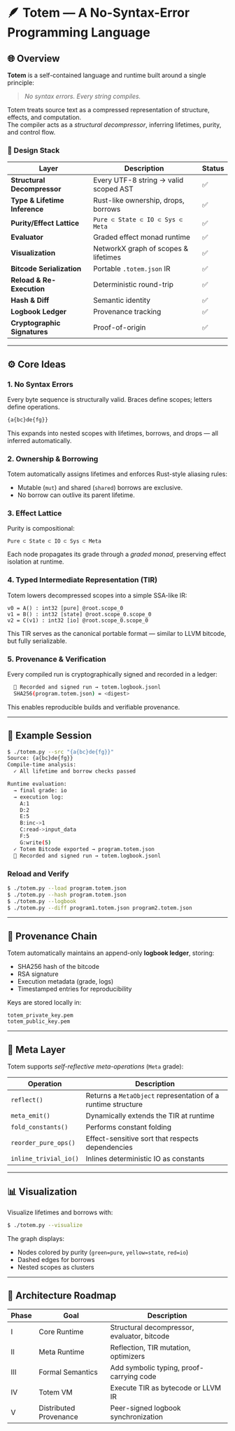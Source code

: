 # 🪶 Totem — A No-Syntax-Error Programming Language

## 🌐 Overview

**Totem** is a self-contained language and runtime built around a single principle:

> *No syntax errors. Every string compiles.*

Totem treats source text as a compressed representation of structure, effects, and computation.  
The compiler acts as a *structural decompressor*, inferring lifetimes, purity, and control flow.

### 🧩 Design Stack

| Layer | Description | Status |
|--------|-------------|--------|
| **Structural Decompressor** | Every UTF-8 string → valid scoped AST | ✅ |
| **Type & Lifetime Inference** | Rust-like ownership, drops, borrows | ✅ |
| **Purity/Effect Lattice** | `Pure ⊂ State ⊂ IO ⊂ Sys ⊂ Meta` | ✅ |
| **Evaluator** | Graded effect monad runtime | ✅ |
| **Visualization** | NetworkX graph of scopes & lifetimes | ✅ |
| **Bitcode Serialization** | Portable `.totem.json` IR | ✅ |
| **Reload & Re-Execution** | Deterministic round-trip | ✅ |
| **Hash & Diff** | Semantic identity | ✅ |
| **Logbook Ledger** | Provenance tracking | ✅ |
| **Cryptographic Signatures** | Proof-of-origin | ✅ |

---

## ⚙️ Core Ideas

### 1. **No Syntax Errors**
Every byte sequence is structurally valid. Braces define scopes; letters define operations.

```bash
{a{bc}de{fg}}
```

This expands into nested scopes with lifetimes, borrows, and drops — all inferred automatically.

### 2. **Ownership & Borrowing**
Totem automatically assigns lifetimes and enforces Rust-style aliasing rules:
- Mutable (`mut`) and shared (`shared`) borrows are exclusive.
- No borrow can outlive its parent lifetime.

### 3. **Effect Lattice**
Purity is compositional:

```
Pure ⊂ State ⊂ IO ⊂ Sys ⊂ Meta
```

Each node propagates its grade through a *graded monad*, preserving effect isolation at runtime.

### 4. **Typed Intermediate Representation (TIR)**
Totem lowers decompressed scopes into a simple SSA-like IR:

```plaintext
v0 = A() : int32 [pure] @root.scope_0
v1 = B() : int32 [state] @root.scope_0.scope_0
v2 = C(v1) : int32 [io] @root.scope_0.scope_0
```

This TIR serves as the canonical portable format — similar to LLVM bitcode, but fully serializable.

### 5. **Provenance & Verification**
Every compiled run is cryptographically signed and recorded in a ledger:

```bash
  📜 Recorded and signed run → totem.logbook.jsonl
  SHA256(program.totem.json) = <digest>
```

This enables reproducible builds and verifiable provenance.

---

## 🧮 Example Session

```bash
$ ./totem.py --src "{a{bc}de{fg}}"
Source: {a{bc}de{fg}}
Compile-time analysis:
  ✓ All lifetime and borrow checks passed

Runtime evaluation:
  → final grade: io
  → execution log:
    A:1
    D:2
    E:5
    B:inc->1
    C:read->input_data
    F:5
    G:write(5)
  ✓ Totem Bitcode exported → program.totem.json
  📜 Recorded and signed run → totem.logbook.jsonl
```

### Reload and Verify

```bash
$ ./totem.py --load program.totem.json
$ ./totem.py --hash program.totem.json
$ ./totem.py --logbook
$ ./totem.py --diff program1.totem.json program2.totem.json
```

---

## 🔐 Provenance Chain

Totem automatically maintains an append-only **logbook ledger**, storing:

- SHA256 hash of the bitcode  
- RSA signature  
- Execution metadata (grade, logs)  
- Timestamped entries for reproducibility

Keys are stored locally in:
```
totem_private_key.pem
totem_public_key.pem
```

---

## 🧭 Meta Layer

Totem supports *self-reflective meta-operations* (`Meta` grade):

| Operation | Description |
|------------|-------------|
| `reflect()` | Returns a `MetaObject` representation of a runtime structure |
| `meta_emit()` | Dynamically extends the TIR at runtime |
| `fold_constants()` | Performs constant folding |
| `reorder_pure_ops()` | Effect-sensitive sort that respects dependencies |
| `inline_trivial_io()` | Inlines deterministic IO as constants |

---

## 📊 Visualization

Visualize lifetimes and borrows with:

```bash
$ ./totem.py --visualize
```

The graph displays:
- Nodes colored by purity (`green=pure`, `yellow=state`, `red=io`)
- Dashed edges for borrows
- Nested scopes as clusters

---

## 🧱 Architecture Roadmap

| Phase | Goal | Description |
|-------|------|-------------|
| I | Core Runtime | Structural decompressor, evaluator, bitcode |
| II | Meta Runtime | Reflection, TIR mutation, optimizers |
| III | Formal Semantics | Add symbolic typing, proof-carrying code |
| IV | Totem VM | Execute TIR as bytecode or LLVM IR |
| V | Distributed Provenance | Peer-signed logbook synchronization |
